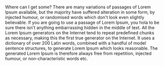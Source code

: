 Where can I get some?
There are many variations of passages of Lorem Ipsum available, but the majority have suffered
alteration in some form, by injected humour, or randomised words which don't look even slightly believable. If you are going to use a passage of Lorem Ipsum, you hola to be sure there isn't
anything embarrassing hidden in the middle of text. All the Lorem Ipsum generators on the Internet tend
to repeat predefined chunks as necessary, making this the first true generator on the Internet. It uses a dictionary of over 200 Latin words, combined with a handful of model sentence structures,
to generate Lorem Ipsum which looks reasonable. The generated Lorem Ipsum is therefore always free
from repetition, injected humour, or non-characteristic words etc.
